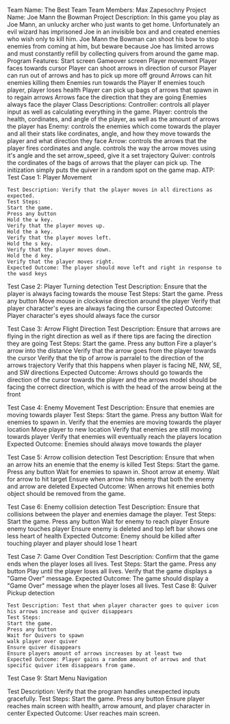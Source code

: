 Team Name: The Best Team
Team Members: Max Zapesochny
Project Name: Joe Mann the Bowman
Project Description: In this game you play as Joe Mann, an unlucky archer who just wants to get home. Unfortunately an evil wizard has imprisoned Joe in an invisible box and and created enemies who wish only to kill him. Joe Mann the Bowman can shoot his bow to stop enemies from coming at him, but beware because Joe has limited arrows and must constantly refill by collecting quivers from around the game map. 
Program Features:
    Start screen
    Gameover screen
    Player movement
    Player faces towards cursor
    Player can shoot arrows in direction of cursor
    Player can run out of arrows and has to pick up more off ground
    Arrows can hit enemies killing them
    Enemies run towards the Player
    If enemies touch player, player loses health
    Player can pick up bags of arrows that spawn in to regain arrows
    Arrows face the direction that they are going
    Enemies always face the player
Class Descriptions:
    Controller: controls all player input as well as calculating everything in the game.
    Player: controls the health, cordinates, and angle of the player, as well as the amount of arrows the player has
    Enemy: controls the enemies which come towards the player and all their stats like cordinates, angle, and how they move towards the player and what direction they face
    Arrow: controls the arrows that the player fires cordinates and angle. controls the way the arrow moves using it's angle and the set arrow_speed, give it a set trajectory
    Quiver: controls the cordinates of the bags of arrows that the player can pick up. The initization simply puts the quiver in a random spot on the game map.
ATP:
Test Case 1: Player Movement

    Test Description: Verify that the player moves in all directions as expected.
    Test Steps:
    Start the game.
    Press any button
    Hold the w key.
    Verify that the player moves up.
    Hold the a key.
    Verify that the player moves left.
    Hold the s key.
    Verify that the player moves down.
    Hold the d key.
    Verify that the player moves right.
    Expected Outcome: The player should move left and right in response to the wasd keys

Test Case 2: Player Turning detection
    Test Description: Ensure that the player is always facing towards the mouse
    Test Steps:
    Start the game.
    Press any button
    Move mouse in clockwise direction around the player
    Verify that player character's eyes are always facing the cursor
    Expected Outcome: Player character's eyes should always face the cursor

Test Case 3: Arrow Flight Direction
    Test Description: Ensure that arrows are flying in the right direction as well as if there tips are facing the direction they are going
    Test Steps:
    Start the game.
    Press any button
    Fire a player's arrow into the distance
    Verify that the arrow goes from the player towards the cursor
    Verify that the tip of arrow is parralel to the direction of the arrows trajectory
    Verify that this happens when player is facing NE, NW, SE, and SW directions
    Expected Outcome: Arrows should go towards the direction of the cursor towards the player and the arrows model should be facing the correct direction, which is with the head of the arrow being at the front

Test Case 4: Enemy Movement
    Test Description: Ensure that enemies are moving towards player
    Test Steps:
    Start the game.
    Press any button
    Wait for enemies to spawn in.
    Verify that the enemies are moving towards the player location
    Move player to new location
    Verify that enemies are still moving towards player
    Verify that enemies will eventually reach the players location
    Expected Outcome: Enemies should always move towards the player

Test Case 5: Arrow collision detection
    Test Description: Ensure that when an arrow hits an enemie that the enemy is killed
    Test Steps:
    Start the game.
    Press any button
    Wait for enemies to spawn in.
    Shoot arrow at enemy.
    Wait for arrow to hit target
    Ensure when arrow hits enemy that both the enemy and arrow are deleted
    Expected Outcome: When arrows hit enemies both object should be removed from the game.

Test Case 6: Enemy collision detection
    Test Description: Ensure that collisions between the player and enemies damage the player.
    Test Steps:
    Start the game.
    Press any button
    Wait for enemy to reach player
    Ensure enemy touches player
    Ensure enemy is deleted and top left bar shows one less heart of health
    Expected Outcome: Enemy should be killed after touching player and player should lose 1 heart
    
Test Case 7: Game Over Condition
    Test Description: Confirm that the game ends when the player loses all lives.
    Test Steps:
    Start the game.
    Press any button
    Play until the player loses all lives.
    Verify that the game displays a "Game Over" message.
    Expected Outcome: The game should display a "Game Over" message when the player loses all lives.
Test Case 8: Quiver Pickup detection

    Test Description: Test that when player character goes to quiver icon his arrows increase and quiver disappears
    Test Steps:
    Start the game.
    Press any button
    Wait for Quivers to spawn
    walk player over quiver
    Ensure quiver disappears
    Ensure players amount of arrows increases by at least two
    Expected Outcome: Player gains a random amount of arrows and that specific quiver item disappears from game.
Test Case 9: Start Menu Navigation

Test Description: Verify that the program handles unexpected inputs gracefully.
Test Steps:
Start the game.
Press any button
Ensure player reaches main screen with health, arrow amount, and player character in center
Expected Outcome: User reaches main screen.


